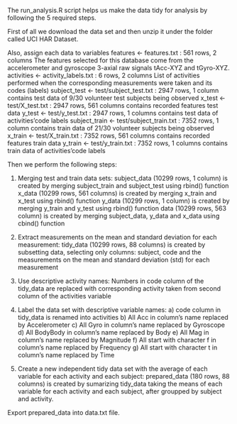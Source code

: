 The run_analysis.R script helps us make the data tidy for analysis by following the 5 required steps.

First of all we download the data set and then unzip it under the folder called UCI HAR Dataset.

Also, assign each data to variables
features <- features.txt : 561 rows, 2 columns
The features selected for this database come from the accelerometer and gyroscope 3-axial raw signals tAcc-XYZ and tGyro-XYZ.
activities <- activity_labels.txt : 6 rows, 2 columns
List of activities performed when the corresponding measurements were taken and its codes (labels)
subject_test <- test/subject_test.txt : 2947 rows, 1 column
contains test data of 9/30 volunteer test subjects being observed
x_test <- test/X_test.txt : 2947 rows, 561 columns
contains recorded features test data
y_test <- test/y_test.txt : 2947 rows, 1 columns
contains test data of activities’code labels
subject_train <- test/subject_train.txt : 7352 rows, 1 column
contains train data of 21/30 volunteer subjects being observed
x_train <- test/X_train.txt : 7352 rows, 561 columns
contains recorded features train data
y_train <- test/y_train.txt : 7352 rows, 1 columns
contains train data of activities’code labels

Then we perform the following steps:

1. Merging test and train data sets:
subject_data (10299 rows, 1 column) is created by merging subject_train and subject_test using rbind() function
x_data (10299 rows, 561 columns) is created by merging x_train and x_test using rbind() function
y_data (10299 rows, 1 column) is created by merging y_train and y_test using rbind() function
data (10299 rows, 563 column) is created by merging subject_data, y_data and x_data using cbind() function

2. Extract measurements on the mean and standard deviation for each measurement:
tidy_data (10299 rows, 88 columns) is created by subsetting data, selecting only columns: subject, code and the measurements on the mean and standard deviation (std) for each measurement

3. Use descriptive activity names:
Numbers in code column of the tidy_data are replaced with corresponding activity taken from second column of the activities variable

4. Label the data set with descriptive variable names:
a) code column in tidy_data is renamed into activities
b) All Acc in column’s name replaced by Accelerometer
c) All Gyro in column’s name replaced by Gyroscope
d) All BodyBody in column’s name replaced by Body
e) All Mag in column’s name replaced by Magnitude
f) All start with character f in column’s name replaced by Frequency
g) All start with character t in column’s name replaced by Time

5. Create a new independent tidy data set with the average of each variable for each activity and each subject:
prepared_data (180 rows, 88 columns) is created by sumarizing tidy_data taking the means of each variable for each activity and each subject, after groupped by subject and activity.

Export prepared_data into data.txt file.